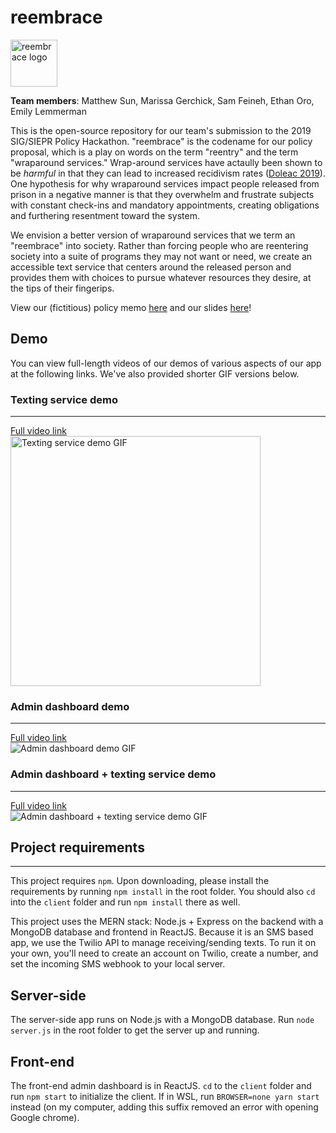 # reembrace
<img src="https://i.imgur.com/53rdMWW.png" data-canonical-src="https://i.imgur.com/53rdMWW.png" alt="reembrace logo" height="75" width="auto" />  

**Team members**: Matthew Sun, Marissa Gerchick, Sam Feineh, Ethan Oro, Emily Lemmerman   

This is the open-source repository for our team's submission to the 2019 SIG/SIEPR Policy Hackathon. "reembrace" is the codename for our policy proposal, which is a play on words on the term "reentry" and the term "wraparound services." Wrap-around services have actaully been shown to be _harmful_ in that they can lead to increased recidivism rates ([Doleac 2019](http://jenniferdoleac.com/wp-content/uploads/2019/01/JPAM_Point_Doleac_preprint.pdf)). One hypothesis for why wraparound services impact people released from prison in a negative manner is that they overwhelm and frustrate subjects with constant check-ins and mandatory appointments, creating obligations and furthering resentment toward the system.

We envision a better version of wraparound services that we term an "reembrace" into society. Rather than forcing people who are reentering society into a suite of programs they may not want or need, we create an accessible text service that centers around the released person and provides them with choices to pursue whatever resources they desire, at the tips of their fingerips.

View our (fictitious) policy memo [here](https://drive.google.com/open?id=1Y0IeEWRwtCkW1DdODLODF7Pjk0lrnpUi) and our slides [here](https://drive.google.com/open?id=1ZunFIBapL15QROHFX0T5AEGIxlU0lNQRenkhj-2rtA0)!

## Demo
You can view full-length videos of our demos of various aspects of our app at the following links. We've also provided shorter GIF versions below.

### Texting service demo
---
[Full video link](https://drive.google.com/open?id=1elOSXvyYF6eW1tkyHIsMqr8El5zjdFGm)  
<img src="https://i.imgur.com/I2waMiy.gif" data-canonical-src="https://i.imgur.com/I2waMiy.gif" alt="Texting service demo GIF" height="400" width="auto" />

### Admin dashboard demo
---
[Full video link](https://drive.google.com/open?id=19cOxLMBC9qxG0ZaOuHsJzNcQckTyBmKL)  
![Admin dashboard demo GIF](https://i.imgur.com/Xm9eIhz.gif)

### Admin dashboard + texting service demo
---
[Full video link](https://drive.google.com/open?id=1bVG1KUow_Jj-e8q2gajalak0KkCUNhJ1)  
![Admin dashboard + texting service demo GIF](https://i.imgur.com/VcAlLch.gif)

## Project requirements
---
This project requires `npm`. Upon downloading, please install the requirements by running `npm install` in the root folder. You should also `cd` into the `client` folder and run `npm install` there as well.

This project uses the MERN stack: Node.js + Express on the backend with a MongoDB database and frontend in ReactJS. Because it is an SMS based app, we use the Twilio API to manage receiving/sending texts. To run it on your own, you'll need to create an account on Twilio, create a number, and set the incoming SMS webhook to your local server.

## Server-side
The server-side app runs on Node.js with a MongoDB database. Run `node server.js` in the root folder to get the server up and running.

## Front-end
The front-end admin dashboard is in ReactJS. `cd` to the `client` folder and run `npm start` to initialize the client. If in WSL, run `BROWSER=none yarn start` instead (on my computer, adding this suffix removed an error with opening Google chrome).
